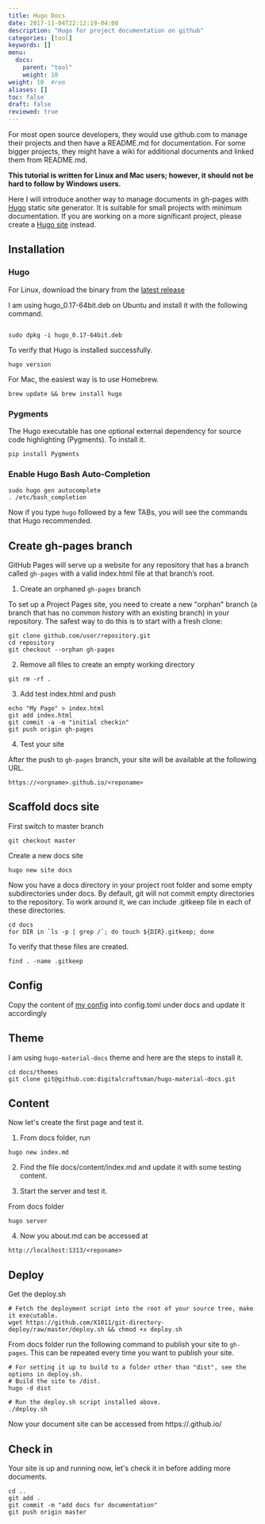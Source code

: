 ```yaml
---
title: Hugo Docs
date: 2017-11-04T22:12:19-04:00
description: "Hugo for project documentation on github"
categories: [tool]
keywords: []
menu:
  docs:
    parent: "tool"
    weight: 10
weight: 10	#rem
aliases: []
toc: false
draft: false
reviewed: true
---
```


For most open source developers, they would use github.com to manage their projects and then have a README.md for documentation. For some bigger projects, they might have a wiki for additional documents and linked them from README.md.

**This tutorial is written for Linux and Mac users; however, it should not be hard to follow by Windows users.**

Here I will introduce another way to manage documents in gh-pages with [Hugo](https://gohugo.io/) static site generator. It is suitable for small projects with minimum documentation. If you are working on a more significant project, please create a [Hugo site][] instead. 


## Installation

### Hugo

For Linux, download the binary from the [latest release](https://github.com/spf13/hugo/releases)

I am using hugo_0.17-64bit.deb on Ubuntu and install it with the following command.


```

sudo dpkg -i hugo_0.17-64bit.deb
```

To verify that Hugo is installed successfully.

```
hugo version
```

For Mac, the easiest way is to use Homebrew.

```
brew update && brew install hugo
```


### Pygments

The Hugo executable has one optional external dependency for source code highlighting (Pygments). To install it.

```
pip install Pygments
```

### Enable Hugo Bash Auto-Completion

```
sudo hugo gen autocomplete
. /etc/bash_completion
```

Now if you type `hugo` followed by a few TABs, you will see the commands that Hugo recommended.

## Create gh-pages branch

GitHub Pages will serve up a website for any repository that has a branch called `gh-pages` with a valid index.html file at that branch’s root.

1. Create an orphaned `gh-pages` branch

To set up a Project Pages site, you need to create a new "orphan" branch (a branch that has no common history with an existing branch) in your repository. The safest way to do this is to start with a fresh clone:

```
git clone github.com/user/repository.git
cd repository
git checkout --orphan gh-pages
```

2. Remove all files to create an empty working directory

```
git rm -rf .

```

3. Add test index.html and push

```
echo "My Page" > index.html
git add index.html
git commit -a -m "initial checkin"
git push origin gh-pages
```

4. Test your site

After the push to `gh-pages` branch, your site will be available at the following URL.

```
https://<orgname>.github.io/<reponame>
```

## Scaffold docs site

First switch to master branch

```
git checkout master
```

Create a new docs site

```
hugo new site docs
```

Now you have a docs directory in your project root folder and some empty subdirectories under docs. By default, git will not commit empty directories to the repository. To work around it, we can include .gitkeep file in each of these directories.

```
cd docs
for DIR in `ls -p | grep /`; do touch ${DIR}.gitkeep; done
```

To verify that these files are created.

```
find . -name .gitkeep
```
## Config

Copy the content of [my config](https://raw.githubusercontent.com/networknt/light-4j/master/docs/config.toml) into config.toml under docs and update it accordingly

## Theme

I am using `hugo-material-docs` theme and here are the steps to install it.

```
cd docs/themes
git clone git@github.com:digitalcraftsman/hugo-material-docs.git
```

## Content

Now let's create the first page and test it.

1. From docs folder, run

```
hugo new index.md
```

2. Find the file docs/content/index.md and update it with some testing content.

3. Start the server and test it.

From docs folder

```
hugo server
```

4. Now you about.md can be accessed at

```
http://localhost:1313/<reponame>
```

## Deploy

Get the deploy.sh

```
# Fetch the deployment script into the root of your source tree, make it executable.
wget https://github.com/X1011/git-directory-deploy/raw/master/deploy.sh && chmod +x deploy.sh

```

From docs folder run the following command to publish your site to `gh-pages`. This can be repeated every time you want to publish your site.

```
# For setting it up to build to a folder other than "dist", see the options in deploy.sh.
# Build the site to /dist.
hugo -d dist

# Run the deploy.sh script installed above.
./deploy.sh
```

Now your document site can be accessed from https://<username>.github.io/<projectname>

## Check in

Your site is up and running now, let's check it in before adding more documents.

```
cd ..
git add .
git commit -m "add docs for documentation"
git push origin master
```

[Hugo site]: /tool/hugo-site/

